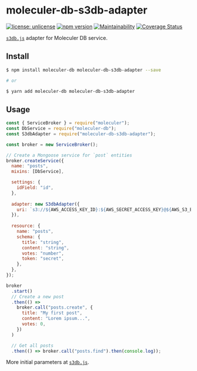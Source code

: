 # moleculer-db-s3db-adapter

[![license: unlicense](https://img.shields.io/badge/license-Unlicense-blue.svg)](http://unlicense.org/) [![npm version](https://img.shields.io/npm/v/moleculer-db-s3db-adapter.svg?style=flat)](https://www.npmjs.com/package/moleculer-db-s3db-adapter) [![Maintainability](https://api.codeclimate.com/v1/badges/26e3dc46c42367d44f18/maintainability)](https://codeclimate.com/github/forattini-dev/moleculer-db-s3db-adapter/maintainability) [![Coverage Status](https://coveralls.io/repos/github/forattini-dev/moleculer-db-s3db-adapter/badge.svg?branch=main)](https://coveralls.io/github/forattini-dev/moleculer-db-s3db-adapter?branch=main)


[`s3db.js`](https://github.com/forattini-dev/s3db.js) adapter for Moleculer DB service.

## Install

```bash
$ npm install moleculer-db moleculer-db-s3db-adapter --save

# or

$ yarn add moleculer-db moleculer-db-s3db-adapter
```

## Usage

```javascript
const { ServiceBroker } = require("moleculer");
const DbService = require("moleculer-db");
const S3dbAdapter = require("moleculer-db-s3db-adapter");

const broker = new ServiceBroker();

// Create a Mongoose service for `post` entities
broker.createService({
  name: "posts",
  mixins: [DbService],

  settings: {
    idField: "id",
  },
  
  adapter: new S3dbAdapter({
    uri: `s3://${AWS_ACCESS_KEY_ID}:${AWS_SECRET_ACCESS_KEY}@${AWS_S3_BUCKET}/databases/moleculer`,
  }),
  
  resource: {
    name: "posts",
    schema: {
      title: "string",
      content: "string",
      votes: "number",
      token: "secret",
    },
  },
});

broker
  .start()
  // Create a new post
  .then(() =>
    broker.call("posts.create", {
      title: "My first post",
      content: "Lorem ipsum...",
      votes: 0,
    })
  )

  // Get all posts
  .then(() => broker.call("posts.find").then(console.log));
```

More initial parameters at [`s3db.js`](https://github.com/forattini-dev/s3db.js).
